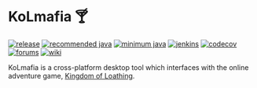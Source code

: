 # KoLmafia 🍸

[![release](https://img.shields.io/github/v/release/kolmafia/kolmafia?color=blueviolet&label=%F0%9F%8D%B8%20release)](https://github.com/kolmafia/kolmafia/releases/latest)
[![recommended java](https://img.shields.io/static/v1?label=recommended%20java&message=v17&color=%23007396&logo=java)](https://adoptium.net/)
[![minimum java](https://img.shields.io/static/v1?label=min%20java&message=v9&color=%23007396&logo=java)](https://adoptium.net/)
[![jenkins](https://ci.kolmafia.us/job/Kolmafia/badge/icon?style=flat)](https://ci.kolmafia.us/job/Kolmafia/lastBuild/)
[![codecov](https://img.shields.io/codecov/c/github/kolmafia/kolmafia?logo=codecov&token=9Z41LO29KF)](https://codecov.io/github/kolmafia/kolmafia)
[![forums](https://img.shields.io/static/v1?label=forums&message=join%20discussion&color=informational)](https://kolmafia.us)
[![wiki](https://img.shields.io/static/v1?label=wiki&message=documentation&color=informational)](https://wiki.kolmafia.us)

KoLmafia is a cross-platform desktop tool which interfaces with the online adventure game, [Kingdom of Loathing](https://www.kingdomofloathing.com/).

